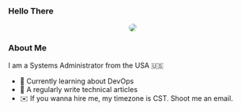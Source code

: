 ### Hello There

<div id="header" align="center">
    <img src="https://i.giphy.com/media/v1.Y2lkPTc5MGI3NjExemQ1dmtlZzY4dms4a3ZlbzVvbWszNjRxOHJyZHkzY2NjdmdmOWg0ZSZlcD12MV9pbnRlcm5hbF9naWZfYnlfaWQmY3Q9Zw/du3J3cXyzhj75IOgvA/giphy.gif" style="border-radius: 50%"/>
</div>


### About Me
I am a Systems Administrator from the USA :us: 
- :book: Currently learning about DevOps
- :seedling: A regularly write technical articles 
- :envelope: If you wanna hire me, my timezone is CST. Shoot me an email.

